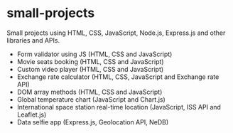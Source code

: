 # small-projects

Small projects using HTML, CSS, JavaScript, Node.js, Express.js and other libraries and APIs.

- Form validator using JS (HTML, CSS and JavaScript)
- Movie seats booking (HTML, CSS and JavaScript)
- Custom video player (HTML, CSS and JavaScript)
- Exchange rate calculator (HTML, CSS, JavaScript and Exchange rate API)
- DOM array methods (HTML, CSS and JavaScript)
- Global temperature chart (JavaScript and Chart.js)
- International space station real-time location (JavaScript, ISS API and Leaflet.js)
- Data selfie app (Express.js, Geolocation API, NeDB)
